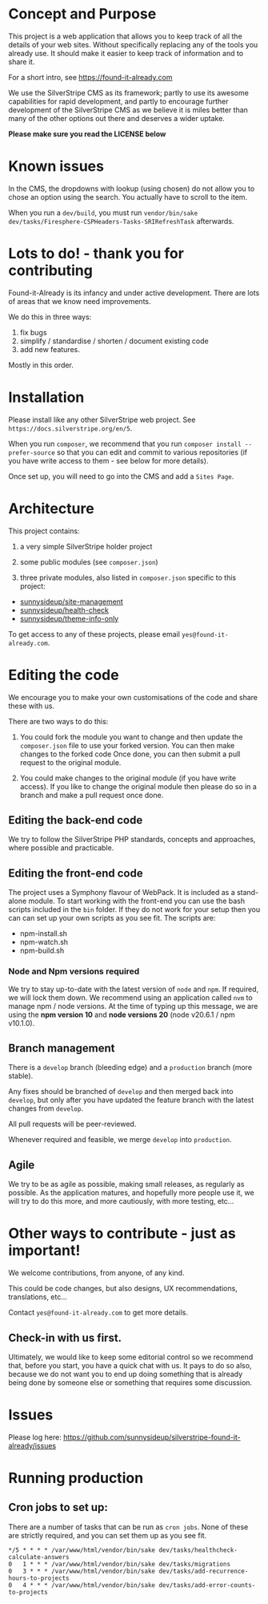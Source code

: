# Concept and Purpose

This project is a web application that allows you to keep track of all the details of your web sites.
Without specifically replacing any of the tools you already use.
It should make it easier to keep track of information and to share it.

For a short intro, see https://found-it-already.com

We use the SilverStripe CMS as its framework;
partly to use its awesome capabilities for rapid development,
and partly to encourage further development of the SilverStripe CMS as
we believe it is miles better than many of the other options out there and
deserves a wider uptake.

**Please make sure you read the LICENSE below**

# Known issues

In the CMS, the dropdowns with lookup (using chosen) do not allow you to chose an option using the search.
You actually have to scroll to the item.

When you run a `dev/build`, you must run
`vendor/bin/sake dev/tasks/Firesphere-CSPHeaders-Tasks-SRIRefreshTask` afterwards.

# Lots to do! - thank you for contributing

Found-it-Already is its infancy and under active development.
There are lots of areas that we know need improvements.

We do this in three ways:

1. fix bugs
2. simplify / standardise / shorten / document existing code
3. add new features.

Mostly in this order.

# Installation

Please install like any other SilverStripe web project. See `https://docs.silverstripe.org/en/5`.

When you run `composer`, we recommend that you run `composer install --prefer-source`
so that you can edit and commit to various repositories (if you have write access to them - see below for more details).

Once set up, you will need to go into the CMS and add a `Sites Page`.

# Architecture

This project contains:

1. a very simple SilverStripe holder project

2. some public modules (see `composer.json`)

3. three private modules, also listed in `composer.json` specific to this project:

-   [sunnysideup/site-management](https://github.com/sunnysideup/silverstripe-site-management)
-   [sunnysideup/health-check](https://github.com/sunnysideup/silverstripe-health-check)
-   [sunnysideup/theme-info-only](https://github.com/sunnysideup/silverstripe-theme-info-only)

To get access to any of these projects, please email `yes@found-it-already.com`.

# Editing the code

We encourage you to make your own customisations of the code and share these with us.

There are two ways to do this:

1. You could fork the module you want to change and then update the `composer.json` file to use your forked version.
   You can then make changes to the forked code
   Once done, you can then submit a pull request to the original module.

2. You could make changes to the original module (if you have write access).
   If you like to change the original module then please do so in a branch and make a pull request once done.

## Editing the back-end code

We try to follow the SilverStripe PHP standards, concepts and approaches, where possible and practicable.

## Editing the front-end code

The project uses a Symphony flavour of WebPack. It is included as a stand-alone module.
To start working with the front-end you can use the bash scripts included in the `bin` folder.
If they do not work for your setup then you can can set up your own scripts as you see fit.
The scripts are:

-   npm-install.sh
-   npm-watch.sh
-   npm-build.sh

### Node and Npm versions required

We try to stay up-to-date with the latest version of `node` and `npm`.
If required, we will lock them down.
We recommend using an application called `nvm` to manage npm / node versions.
At the time of typing up this message, we are using the **npm version 10** and **node versions 20**
(node v20.6.1 / npm v10.1.0).

## Branch management

There is a `develop` branch (bleeding edge) and a `production` branch (more stable).

Any fixes should be branched of `develop` and then merged back into `develop`, but only after you have
updated the feature branch with the latest changes from `develop`.

All pull requests will be peer-reviewed.

Whenever required and feasible, we merge `develop` into `production`.

## Agile

We try to be as agile as possible, making small releases, as regularly as possible.
As the application matures, and hopefully more people use it,
we will try to do this more, and more cautiously, with more testing, etc...

# Other ways to contribute - just as important!

We welcome contributions, from anyone, of any kind.

This could be code changes, but also designs, UX recommendations, translations, etc...

Contact `yes@found-it-already.com` to get more details.

## Check-in with us first.

Ultimately, we would like to keep some editorial control
so we recommend that, before you start, you have a quick chat with us.
It pays to do so also, because we do not want you to end up doing something
that is already being done by someone else or something that requires some discussion.

# Issues

Please log here: https://github.com/sunnysideup/silverstripe-found-it-already/issues

# Running production

## Cron jobs to set up:

There are a number of tasks that can be run as `cron jobs`.
None of these are strictly required, and you can set them up as you see fit.

```shell
*/5 * * * * /var/www/html/vendor/bin/sake dev/tasks/healthcheck-calculate-answers
0   1 * * * /var/www/html/vendor/bin/sake dev/tasks/migrations
0   3 * * * /var/www/html/vendor/bin/sake dev/tasks/add-recurrence-hours-to-projects
0   4 * * * /var/www/html/vendor/bin/sake dev/tasks/add-error-counts-to-projects
```

